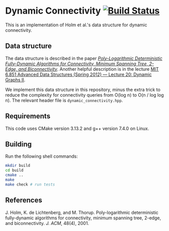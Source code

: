 # Dynamic Connectivity [![Build Status](https://travis-ci.com/tomtseng/dynamic-connectivity-hdt.svg?token=4YxzvXpUhyrEkNzZRD8y&branch=master)](https://travis-ci.com/tomtseng/dynamic-connectivity-hdt)

This is an implementation of Holm et al.'s data structure for dynamic
connectivity.

## Data structure

The data structure is described in the paper
[_Poly-Logarithmic Deterministic Fully-Dynamic Algorithms for Connectivity,
Minimum Spanning Tree, 2-Edge, and
Biconnectivity_](http://citeseerx.ist.psu.edu/viewdoc/download?doi=10.1.1.89.919&rep=rep1&type=pdf).
Another helpful description is in the lecture [MIT 6.851 Advanced Data Structures
(Spring 2012) — Lecture 20: Dynamic Graphs
II](https://www.youtube.com/watch?v=L7ywsci9ujo).

We implement this data structure in this repository, minus the extra trick to
reduce the complexity for connectivity queries from O(log n) to O(n / log log
n). The relevant header file is `dynamic_connectivity.hpp`.

## Requirements

This code uses CMake version 3.13.2 and g++ version 7.4.0 on Linux.

## Building

Run the following shell commands:

```bash
mkdir build
cd build
cmake ..
make
make check # run tests
```

## References

J. Holm, K. de Lichtenberg, and M. Thorup. Poly-logarithmic deterministic
fully-dynamic algorithms for connectivity, minimum spanning tree, 2-edge, and
biconnectivity. _J. ACM_, 48(4), 2001.
